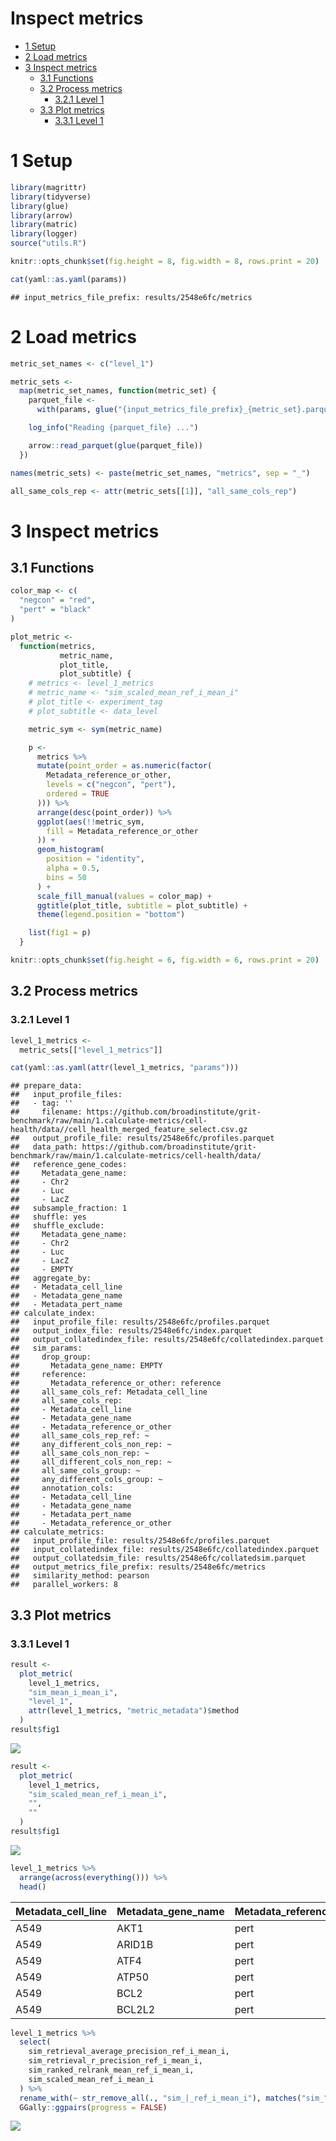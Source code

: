 Inspect metrics
================

-   [1 Setup](#setup)
-   [2 Load metrics](#load-metrics)
-   [3 Inspect metrics](#inspect-metrics)
    -   [3.1 Functions](#functions)
    -   [3.2 Process metrics](#process-metrics)
        -   [3.2.1 Level 1](#level-1)
    -   [3.3 Plot metrics](#plot-metrics)
        -   [3.3.1 Level 1](#level-1-1)

# 1 Setup

``` r
library(magrittr)
library(tidyverse)
library(glue)
library(arrow)
library(matric)
library(logger)
source("utils.R")
```

``` r
knitr::opts_chunk$set(fig.height = 8, fig.width = 8, rows.print = 20)
```

``` r
cat(yaml::as.yaml(params))
```

    ## input_metrics_file_prefix: results/2548e6fc/metrics

# 2 Load metrics

``` r
metric_set_names <- c("level_1")

metric_sets <-
  map(metric_set_names, function(metric_set) {
    parquet_file <-
      with(params, glue("{input_metrics_file_prefix}_{metric_set}.parquet"))

    log_info("Reading {parquet_file} ...")

    arrow::read_parquet(glue(parquet_file))
  })

names(metric_sets) <- paste(metric_set_names, "metrics", sep = "_")

all_same_cols_rep <- attr(metric_sets[[1]], "all_same_cols_rep")
```

# 3 Inspect metrics

## 3.1 Functions

``` r
color_map <- c(
  "negcon" = "red",
  "pert" = "black"
)

plot_metric <-
  function(metrics,
           metric_name,
           plot_title,
           plot_subtitle) {
    # metrics <- level_1_metrics
    # metric_name <- "sim_scaled_mean_ref_i_mean_i"
    # plot_title <- experiment_tag
    # plot_subtitle <- data_level

    metric_sym <- sym(metric_name)

    p <-
      metrics %>%
      mutate(point_order = as.numeric(factor(
        Metadata_reference_or_other,
        levels = c("negcon", "pert"),
        ordered = TRUE
      ))) %>%
      arrange(desc(point_order)) %>%
      ggplot(aes(!!metric_sym,
        fill = Metadata_reference_or_other
      )) +
      geom_histogram(
        position = "identity",
        alpha = 0.5,
        bins = 50
      ) +
      scale_fill_manual(values = color_map) +
      ggtitle(plot_title, subtitle = plot_subtitle) +
      theme(legend.position = "bottom")

    list(fig1 = p)
  }
```

``` r
knitr::opts_chunk$set(fig.height = 6, fig.width = 6, rows.print = 20)
```

## 3.2 Process metrics

### 3.2.1 Level 1

``` r
level_1_metrics <-
  metric_sets[["level_1_metrics"]]
```

``` r
cat(yaml::as.yaml(attr(level_1_metrics, "params")))
```

    ## prepare_data:
    ##   input_profile_files:
    ##   - tag: ''
    ##     filename: https://github.com/broadinstitute/grit-benchmark/raw/main/1.calculate-metrics/cell-health/data//cell_health_merged_feature_select.csv.gz
    ##   output_profile_file: results/2548e6fc/profiles.parquet
    ##   data_path: https://github.com/broadinstitute/grit-benchmark/raw/main/1.calculate-metrics/cell-health/data/
    ##   reference_gene_codes:
    ##     Metadata_gene_name:
    ##     - Chr2
    ##     - Luc
    ##     - LacZ
    ##   subsample_fraction: 1
    ##   shuffle: yes
    ##   shuffle_exclude:
    ##     Metadata_gene_name:
    ##     - Chr2
    ##     - Luc
    ##     - LacZ
    ##     - EMPTY
    ##   aggregate_by:
    ##   - Metadata_cell_line
    ##   - Metadata_gene_name
    ##   - Metadata_pert_name
    ## calculate_index:
    ##   input_profile_file: results/2548e6fc/profiles.parquet
    ##   output_index_file: results/2548e6fc/index.parquet
    ##   output_collatedindex_file: results/2548e6fc/collatedindex.parquet
    ##   sim_params:
    ##     drop_group:
    ##       Metadata_gene_name: EMPTY
    ##     reference:
    ##       Metadata_reference_or_other: reference
    ##     all_same_cols_ref: Metadata_cell_line
    ##     all_same_cols_rep:
    ##     - Metadata_cell_line
    ##     - Metadata_gene_name
    ##     - Metadata_reference_or_other
    ##     all_same_cols_rep_ref: ~
    ##     any_different_cols_non_rep: ~
    ##     all_same_cols_non_rep: ~
    ##     all_different_cols_non_rep: ~
    ##     all_same_cols_group: ~
    ##     any_different_cols_group: ~
    ##     annotation_cols:
    ##     - Metadata_cell_line
    ##     - Metadata_gene_name
    ##     - Metadata_pert_name
    ##     - Metadata_reference_or_other
    ## calculate_metrics:
    ##   input_profile_file: results/2548e6fc/profiles.parquet
    ##   input_collatedindex_file: results/2548e6fc/collatedindex.parquet
    ##   output_collatedsim_file: results/2548e6fc/collatedsim.parquet
    ##   output_metrics_file_prefix: results/2548e6fc/metrics
    ##   similarity_method: pearson
    ##   parallel_workers: 8

## 3.3 Plot metrics

### 3.3.1 Level 1

``` r
result <-
  plot_metric(
    level_1_metrics,
    "sim_mean_i_mean_i",
    "level_1",
    attr(level_1_metrics, "metric_metadata")$method
  )
result$fig1
```

![](4.inspect_metrics_files/figure-gfm/unnamed-chunk-13-1.png)<!-- -->

``` r
result <-
  plot_metric(
    level_1_metrics,
    "sim_scaled_mean_ref_i_mean_i",
    "",
    ""
  )
result$fig1
```

![](4.inspect_metrics_files/figure-gfm/unnamed-chunk-14-1.png)<!-- -->

``` r
level_1_metrics %>%
  arrange(across(everything())) %>%
  head()
```

<div class="kable-table">

| Metadata\_cell\_line | Metadata\_gene\_name | Metadata\_reference\_or\_other | sim\_scaled\_mean\_ref\_i\_mean\_i | sim\_scaled\_mean\_ref\_i\_median\_i | sim\_scaled\_median\_ref\_i\_mean\_i | sim\_scaled\_median\_ref\_i\_median\_i | sim\_ranked\_relrank\_mean\_ref\_i\_mean\_i | sim\_ranked\_relrank\_mean\_ref\_i\_median\_i | sim\_ranked\_relrank\_median\_ref\_i\_mean\_i | sim\_ranked\_relrank\_median\_ref\_i\_median\_i | sim\_mean\_i\_mean\_i | sim\_mean\_i\_median\_i | sim\_median\_i\_mean\_i | sim\_median\_i\_median\_i | sim\_mean\_stat\_ref\_i\_mean\_i | sim\_mean\_stat\_ref\_i\_median\_i | sim\_sd\_stat\_ref\_i\_mean\_i | sim\_sd\_stat\_ref\_i\_median\_i | sim\_retrieval\_average\_precision\_ref\_i\_mean\_i | sim\_retrieval\_average\_precision\_ref\_i\_median\_i | sim\_retrieval\_r\_precision\_ref\_i\_mean\_i | sim\_retrieval\_r\_precision\_ref\_i\_median\_i |
|:---------------------|:---------------------|:-------------------------------|-----------------------------------:|-------------------------------------:|-------------------------------------:|---------------------------------------:|--------------------------------------------:|----------------------------------------------:|----------------------------------------------:|------------------------------------------------:|----------------------:|------------------------:|------------------------:|--------------------------:|---------------------------------:|-----------------------------------:|-------------------------------:|---------------------------------:|----------------------------------------------------:|------------------------------------------------------:|----------------------------------------------:|------------------------------------------------:|
| A549                 | AKT1                 | pert                           |                          0.9592662 |                            0.9592662 |                            0.9592662 |                              0.9592662 |                                   0.2500000 |                                          0.25 |                                     0.2500000 |                                            0.25 |             0.8179037 |               0.8179037 |               0.8179037 |                 0.8179037 |                        0.3000798 |                          0.3000798 |                      0.5399489 |                        0.5399489 |                                           0.4166667 |                                             0.4166667 |                                     0.0000000 |                                               0 |
| A549                 | ARID1B               | pert                           |                         -0.4601958 |                           -0.4601958 |                           -0.4601958 |                             -0.4601958 |                                   0.7500000 |                                          0.75 |                                     0.7500000 |                                            0.75 |            -0.0386040 |              -0.0386040 |              -0.0386040 |                -0.0386040 |                        0.1539086 |                          0.1539086 |                      0.4008138 |                        0.4008138 |                                           0.1339286 |                                             0.1339286 |                                     0.0000000 |                                               0 |
| A549                 | ATF4                 | pert                           |                         -0.1223973 |                           -0.1223973 |                           -0.1223973 |                             -0.1223973 |                                   0.7500000 |                                          0.75 |                                     0.7500000 |                                            0.75 |             0.1855936 |               0.1855936 |               0.1855936 |                 0.1855936 |                        0.2502115 |                          0.2502115 |                      0.4666809 |                        0.4666809 |                                           0.1339286 |                                             0.1339286 |                                     0.0000000 |                                               0 |
| A549                 | ATP50                | pert                           |                         -0.4953388 |                           -0.4953388 |                           -0.4953388 |                             -0.4953388 |                                   0.8000000 |                                          0.80 |                                     0.8000000 |                                            0.80 |            -0.0371248 |              -0.0371248 |              -0.0371248 |                -0.0371248 |                        0.1756138 |                          0.1756138 |                      0.3725964 |                        0.3725964 |                                           0.1250000 |                                             0.1250000 |                                     0.0000000 |                                               0 |
| A549                 | BCL2                 | pert                           |                          0.5076985 |                            0.5076985 |                            0.5076985 |                              0.5076985 |                                   0.5500000 |                                          0.55 |                                     0.5500000 |                                            0.55 |             0.4707416 |               0.4707416 |               0.4707416 |                 0.4707416 |                        0.2424875 |                          0.2424875 |                      0.4642607 |                        0.4642607 |                                           0.1833333 |                                             0.1833333 |                                     0.0000000 |                                               0 |
| A549                 | BCL2L2               | pert                           |                          0.6309940 |                            0.5487178 |                            0.6309940 |                              0.5487178 |                                   0.4666667 |                                          0.60 |                                     0.4666667 |                                            0.60 |             0.5622323 |               0.5611276 |               0.5622323 |                 0.5611276 |                        0.2844830 |                          0.2961964 |                      0.4614976 |                        0.4828186 |                                           0.3452381 |                                             0.2261905 |                                     0.1666667 |                                               0 |

</div>

``` r
level_1_metrics %>%
  select(
    sim_retrieval_average_precision_ref_i_mean_i,
    sim_retrieval_r_precision_ref_i_mean_i,
    sim_ranked_relrank_mean_ref_i_mean_i,
    sim_scaled_mean_ref_i_mean_i
  ) %>%
  rename_with(~ str_remove_all(., "sim_|_ref_i_mean_i"), matches("sim_")) %>%
  GGally::ggpairs(progress = FALSE)
```

![](4.inspect_metrics_files/figure-gfm/unnamed-chunk-16-1.png)<!-- -->
